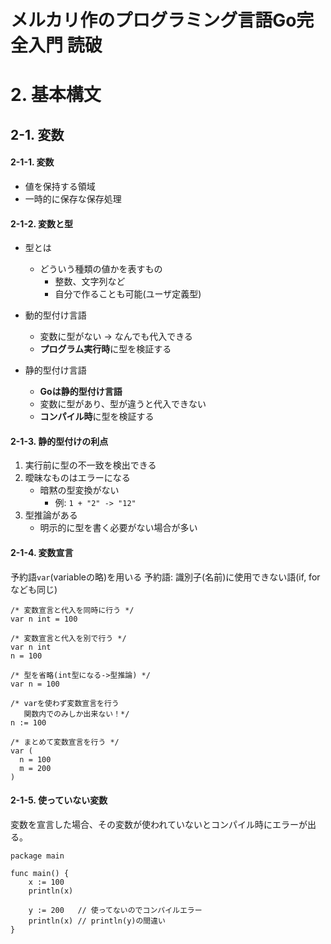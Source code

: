# メルカリ作のプログラミング言語Go完全入門 読破
# 2. 基本構文
## 2-1. 変数
#### 2-1-1. 変数
- 値を保持する領域
- 一時的に保存な保存処理

#### 2-1-2. 変数と型
- 型とは
  - どういう種類の値かを表すもの
    - 整数、文字列など
    - 自分で作ることも可能(ユーザ定義型)

- 動的型付け言語
  - 変数に型がない -> なんでも代入できる
  - **プログラム実行時**に型を検証する

- 静的型付け言語
  - **Goは静的型付け言語**
  - 変数に型があり、型が違うと代入できない
  - **コンパイル時**に型を検証する

#### 2-1-3. 静的型付けの利点
1. 実行前に型の不一致を検出できる
2. 曖昧なものはエラーになる
   - 暗黙の型変換がない
     - 例: `1 + "2" -> "12"`
3. 型推論がある
   - 明示的に型を書く必要がない場合が多い

#### 2-1-4. 変数宣言
予約語`var`(variableの略)を用いる
予約語: 識別子(名前)に使用できない語(if, forなども同じ)

```go:
/* 変数宣言と代入を同時に行う */
var n int = 100

/* 変数宣言と代入を別で行う */
var n int
n = 100

/* 型を省略(int型になる->型推論) */
var n = 100

/* varを使わず変数宣言を行う
   関数内でのみしか出来ない！*/
n := 100

/* まとめて変数宣言を行う */
var (
  n = 100
  m = 200
)
```

#### 2-1-5. 使っていない変数
変数を宣言した場合、その変数が使われていないとコンパイル時にエラーが出る。
```go:
package main

func main() {
    x := 100
    println(x)

    y := 200   // 使ってないのでコンパイルエラー
    println(x) // println(y)の間違い
}
```


